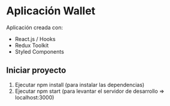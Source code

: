 # Aplicación Wallet

Aplicación creada con:

- React.js / Hooks
- Redux Toolkit
- Styled Components

## Iniciar proyecto

1. Ejecutar npm install (para instalar las dependencias)
2. Ejecutar npm start (para levantar el servidor de desarrollo => localhost:3000)